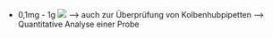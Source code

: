 - 0,1mg - 1g
![](Pasted%20image%2020240517083500.png)
--> auch zur Überprüfung von Kolbenhubpipetten
--> Quantitative Analyse einer Probe